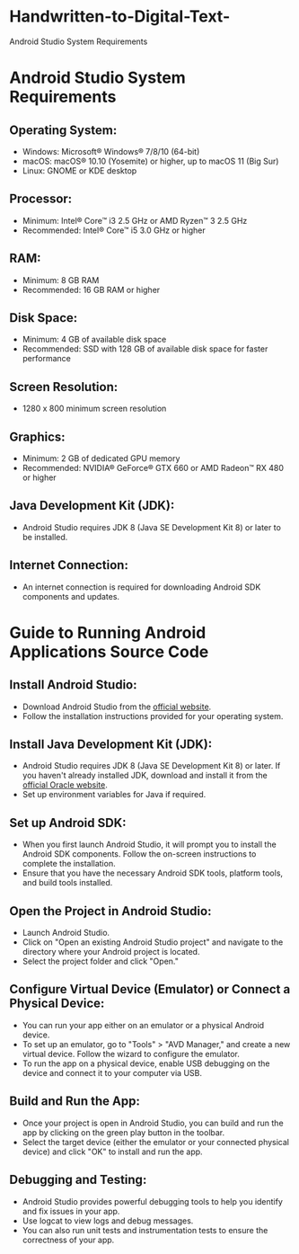 # Handwritten-to-Digital-Text-
Android Studio System Requirements

# Android Studio System Requirements

## Operating System:
- Windows: Microsoft® Windows® 7/8/10 (64-bit)
- macOS: macOS® 10.10 (Yosemite) or higher, up to macOS 11 (Big Sur)
- Linux: GNOME or KDE desktop

## Processor:
- Minimum: Intel® Core™ i3 2.5 GHz or AMD Ryzen™ 3 2.5 GHz
- Recommended: Intel® Core™ i5 3.0 GHz or higher

## RAM:
- Minimum: 8 GB RAM
- Recommended: 16 GB RAM or higher

## Disk Space:
- Minimum: 4 GB of available disk space
- Recommended: SSD with 128 GB of available disk space for faster performance

## Screen Resolution:
- 1280 x 800 minimum screen resolution

## Graphics:
- Minimum: 2 GB of dedicated GPU memory
- Recommended: NVIDIA® GeForce® GTX 660 or AMD Radeon™ RX 480 or higher

## Java Development Kit (JDK):
- Android Studio requires JDK 8 (Java SE Development Kit 8) or later to be installed.

## Internet Connection:
- An internet connection is required for downloading Android SDK components and updates.


# Guide to Running Android Applications Source Code

## Install Android Studio:
- Download Android Studio from the [official website](https://developer.android.com/studio).
- Follow the installation instructions provided for your operating system.

## Install Java Development Kit (JDK):
- Android Studio requires JDK 8 (Java SE Development Kit 8) or later. If you haven't already installed JDK, download and install it from the [official Oracle website](https://www.oracle.com/java/technologies/javase/javase-jdk8-downloads.html).
- Set up environment variables for Java if required.

## Set up Android SDK:
- When you first launch Android Studio, it will prompt you to install the Android SDK components. Follow the on-screen instructions to complete the installation.
- Ensure that you have the necessary Android SDK tools, platform tools, and build tools installed.

## Open the Project in Android Studio:
- Launch Android Studio.
- Click on "Open an existing Android Studio project" and navigate to the directory where your Android project is located.
- Select the project folder and click "Open."

## Configure Virtual Device (Emulator) or Connect a Physical Device:
- You can run your app either on an emulator or a physical Android device.
- To set up an emulator, go to "Tools" > "AVD Manager," and create a new virtual device. Follow the wizard to configure the emulator.
- To run the app on a physical device, enable USB debugging on the device and connect it to your computer via USB.

## Build and Run the App:
- Once your project is open in Android Studio, you can build and run the app by clicking on the green play button in the toolbar.
- Select the target device (either the emulator or your connected physical device) and click "OK" to install and run the app.

## Debugging and Testing:
- Android Studio provides powerful debugging tools to help you identify and fix issues in your app.
- Use logcat to view logs and debug messages.
- You can also run unit tests and instrumentation tests to ensure the correctness of your app.

